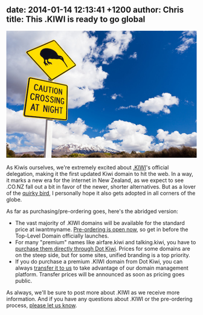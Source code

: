 date: 2014-01-14 12:13:41 +1200
author: Chris
title: This .KIWI is ready to go global
----

![bigstock-Kiwi-Crossing-road-sign-and-vo-35099339.jpg](/media/2014-01-14-bigstock-Kiwi-Crossing-road-sign-and-vo-35099339.jpg)

<!-- excerpt -->

As Kiwis ourselves, we're extremely excited about [.KIWI](https://iwantmyname.com/domains/dot-kiwi)'s official delegation, making it the first updated Kiwi domain to hit the web. In a way, it marks a new era for the internet in New Zealand, as we expect to see .CO.NZ fall out a bit in favor of the newer, shorter alternatives. But as a lover of the [quirky bird](http://en.wikipedia.org/wiki/Kiwi), I personally hope it also gets adopted in all corners of the globe. 

As far as purchasing/pre-ordering goes, here's the abridged version:

<!-- /excerpt -->

+ The vast majority of .KIWI domains will be available for the standard price at iwantmyname. [Pre-ordering is open now](https://iwantmyname.com/domains/dot-kiwi), so get in before the Top-Level Domain officially launches.
+ For many "premium" names like airfare.kiwi and talking.kiwi, you have to [purchase them directly through Dot Kiwi](https://dot-kiwi.com/premiumnames). Prices for some domains are on the steep side, but for some sites, unified branding is a top priority.
+ If you do purchase a premium .KIWI domain from Dot Kiwi, you can always [transfer it to us](https://iwantmyname.com/domains/domain-transfer) to take advantage of our domain management platform. Transfer prices will be announced as soon as pricing goes public.

As always, we'll be sure to post more about .KIWI as we receive more information. And if you have any questions about .KIWI or the pre-ordering process, [please let us know](https://iwantmyname.com/support).

